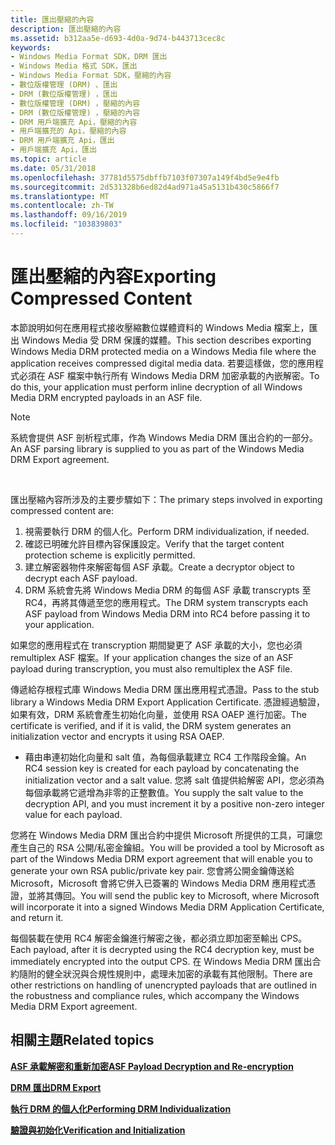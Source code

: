 ```yaml
---
title: 匯出壓縮的內容
description: 匯出壓縮的內容
ms.assetid: b312aa5e-d693-4d0a-9d74-b443713cec8c
keywords:
- Windows Media Format SDK，DRM 匯出
- Windows Media 格式 SDK，匯出
- Windows Media Format SDK，壓縮的內容
- 數位版權管理 (DRM) 、匯出
- DRM (數位版權管理) ，匯出
- 數位版權管理 (DRM) ，壓縮的內容
- DRM (數位版權管理) ，壓縮的內容
- DRM 用戶端擴充 Api，壓縮的內容
- 用戶端擴充的 Api，壓縮的內容
- DRM 用戶端擴充 Api，匯出
- 用戶端擴充 Api，匯出
ms.topic: article
ms.date: 05/31/2018
ms.openlocfilehash: 37781d5575dbffb7103f07307a149f4bd5e9e4fb
ms.sourcegitcommit: 2d531328b6ed82d4ad971a45a5131b430c5866f7
ms.translationtype: MT
ms.contentlocale: zh-TW
ms.lasthandoff: 09/16/2019
ms.locfileid: "103839803"
---
```

# <a name="exporting-compressed-content"></a><span data-ttu-id="fcc52-114">匯出壓縮的內容</span><span class="sxs-lookup"><span data-stu-id="fcc52-114">Exporting Compressed Content</span></span>

<span data-ttu-id="fcc52-115">本節說明如何在應用程式接收壓縮數位媒體資料的 Windows Media 檔案上，匯出 Windows Media 受 DRM 保護的媒體。</span><span class="sxs-lookup"><span data-stu-id="fcc52-115">This section describes exporting Windows Media DRM protected media on a Windows Media file where the application receives compressed digital media data.</span></span> <span data-ttu-id="fcc52-116">若要這樣做，您的應用程式必須在 ASF 檔案中執行所有 Windows Media DRM 加密承載的內嵌解密。</span><span class="sxs-lookup"><span data-stu-id="fcc52-116">To do this, your application must perform inline decryption of all Windows Media DRM encrypted payloads in an ASF file.</span></span>

> [!Note]  
> <span data-ttu-id="fcc52-117">系統會提供 ASF 剖析程式庫，作為 Windows Media DRM 匯出合約的一部分。</span><span class="sxs-lookup"><span data-stu-id="fcc52-117">An ASF parsing library is supplied to you as part of the Windows Media DRM Export agreement.</span></span>

 

<span data-ttu-id="fcc52-118">匯出壓縮內容所涉及的主要步驟如下：</span><span class="sxs-lookup"><span data-stu-id="fcc52-118">The primary steps involved in exporting compressed content are:</span></span>

1.  <span data-ttu-id="fcc52-119">視需要執行 DRM 的個人化。</span><span class="sxs-lookup"><span data-stu-id="fcc52-119">Perform DRM individualization, if needed.</span></span>
2.  <span data-ttu-id="fcc52-120">確認已明確允許目標內容保護設定。</span><span class="sxs-lookup"><span data-stu-id="fcc52-120">Verify that the target content protection scheme is explicitly permitted.</span></span>
3.  <span data-ttu-id="fcc52-121">建立解密器物件來解密每個 ASF 承載。</span><span class="sxs-lookup"><span data-stu-id="fcc52-121">Create a decryptor object to decrypt each ASF payload.</span></span>
4.  <span data-ttu-id="fcc52-122">DRM 系統會先將 Windows Media DRM 的每個 ASF 承載 transcrypts 至 RC4，再將其傳遞至您的應用程式。</span><span class="sxs-lookup"><span data-stu-id="fcc52-122">The DRM system transcrypts each ASF payload from Windows Media DRM into RC4 before passing it to your application.</span></span>

<span data-ttu-id="fcc52-123">如果您的應用程式在 transcryption 期間變更了 ASF 承載的大小，您也必須 remultiplex ASF 檔案。</span><span class="sxs-lookup"><span data-stu-id="fcc52-123">If your application changes the size of an ASF payload during transcryption, you must also remultiplex the ASF file.</span></span>

<span data-ttu-id="fcc52-124">傳遞給存根程式庫 Windows Media DRM 匯出應用程式憑證。</span><span class="sxs-lookup"><span data-stu-id="fcc52-124">Pass to the stub library a Windows Media DRM Export Application Certificate.</span></span> <span data-ttu-id="fcc52-125">憑證經過驗證，如果有效，DRM 系統會產生初始化向量，並使用 RSA OAEP 進行加密。</span><span class="sxs-lookup"><span data-stu-id="fcc52-125">The certificate is verified, and if it is valid, the DRM system generates an initialization vector and encrypts it using RSA OAEP.</span></span>

-   <span data-ttu-id="fcc52-126">藉由串連初始化向量和 salt 值，為每個承載建立 RC4 工作階段金鑰。</span><span class="sxs-lookup"><span data-stu-id="fcc52-126">An RC4 session key is created for each payload by concatenating the initialization vector and a salt value.</span></span> <span data-ttu-id="fcc52-127">您將 salt 值提供給解密 API，您必須為每個承載將它遞增為非零的正整數值。</span><span class="sxs-lookup"><span data-stu-id="fcc52-127">You supply the salt value to the decryption API, and you must increment it by a positive non-zero integer value for each payload.</span></span>

<span data-ttu-id="fcc52-128">您將在 Windows Media DRM 匯出合約中提供 Microsoft 所提供的工具，可讓您產生自己的 RSA 公開/私密金鑰組。</span><span class="sxs-lookup"><span data-stu-id="fcc52-128">You will be provided a tool by Microsoft as part of the Windows Media DRM export agreement that will enable you to generate your own RSA public/private key pair.</span></span> <span data-ttu-id="fcc52-129">您會將公開金鑰傳送給 Microsoft，Microsoft 會將它併入已簽署的 Windows Media DRM 應用程式憑證，並將其傳回。</span><span class="sxs-lookup"><span data-stu-id="fcc52-129">You will send the public key to Microsoft, where Microsoft will incorporate it into a signed Windows Media DRM Application Certificate, and return it.</span></span>

<span data-ttu-id="fcc52-130">每個裝載在使用 RC4 解密金鑰進行解密之後，都必須立即加密至輸出 CPS。</span><span class="sxs-lookup"><span data-stu-id="fcc52-130">Each payload, after it is decrypted using the RC4 decryption key, must be immediately encrypted into the output CPS.</span></span> <span data-ttu-id="fcc52-131">在 Windows Media DRM 匯出合約隨附的健全狀況與合規性規則中，處理未加密的承載有其他限制。</span><span class="sxs-lookup"><span data-stu-id="fcc52-131">There are other restrictions on handling of unencrypted payloads that are outlined in the robustness and compliance rules, which accompany the Windows Media DRM Export agreement.</span></span>

## <a name="related-topics"></a><span data-ttu-id="fcc52-132">相關主題</span><span class="sxs-lookup"><span data-stu-id="fcc52-132">Related topics</span></span>

<dl> <dt>

[<span data-ttu-id="fcc52-133">**ASF 承載解密和重新加密**</span><span class="sxs-lookup"><span data-stu-id="fcc52-133">**ASF Payload Decryption and Re-encryption**</span></span>](asf-payload-decryption-and-re-encryption.md)
</dt> <dt>

[<span data-ttu-id="fcc52-134">**DRM 匯出**</span><span class="sxs-lookup"><span data-stu-id="fcc52-134">**DRM Export**</span></span>](drm-export.md)
</dt> <dt>

[<span data-ttu-id="fcc52-135">**執行 DRM 的個人化**</span><span class="sxs-lookup"><span data-stu-id="fcc52-135">**Performing DRM Individualization**</span></span>](performing-drm-individualization.md)
</dt> <dt>

[<span data-ttu-id="fcc52-136">**驗證與初始化**</span><span class="sxs-lookup"><span data-stu-id="fcc52-136">**Verification and Initialization**</span></span>](verification-and-initialization.md)
</dt> </dl>

 

 




